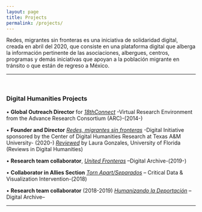 ```yaml
---
layout: page
title: Projects
permalink: /projects/
---
```


Redes, migrantes sin fronteras es una iniciativa de solidaridad digital, creada en abril del 2020, que consiste en una plataforma digital que alberga la información pertinente de las asociaciones, albergues, centros, programas y demás iniciativas que apoyan a la población migrante en tránsito o que están de regreso a México.


--------------------------------------------------------------------------------
<br>

### **Digital Humanities Projects**

•	**Global Outreach Director** for *[18thConnect]* -Virtual Research Environment from the Advance Research Consortium (ARC)-(2014-)

•	**Founder and Director** *[Redes, migrantes sin fronteras]* -Digital Initiative sponsored by the Center of Digital Humanities Research at Texas A&M University- (2020-)
  *[Reviewed]* by Laura Gonzales, University of Florida (Reviews in Digital Humanities)

•	**Research team collaborator**, *[United Fronteras]* –Digital Archive-(2019-)

•	**Collaborator in Allies Section** *[Torn Apart/Separados]* – Critical Data & Visualization Intervention-(2018)

•	**Research team collaborator** (2018-2019) *[Humanizando la Deportación]* –Digital Archive–

--------------------------------------------------------------------------------


[18thConnect]:http://www.18thConnect.org
[Redes, migrantes sin fronteras]: https://redes.dh.tamu.edu/
[Reviewed]:https://reviewsindh.pubpub.org/pub/redes-migrantes-sin-fronteras/release/3
[United Fronteras]:https://unitedfronteras.github.io/
[Torn Apart/Separados]:http://xpmethod.plaintext.in/torn-apart/
[Humanizando la Deportación]:http://humanizandoladeportacion.ucdavis.edu/en/
